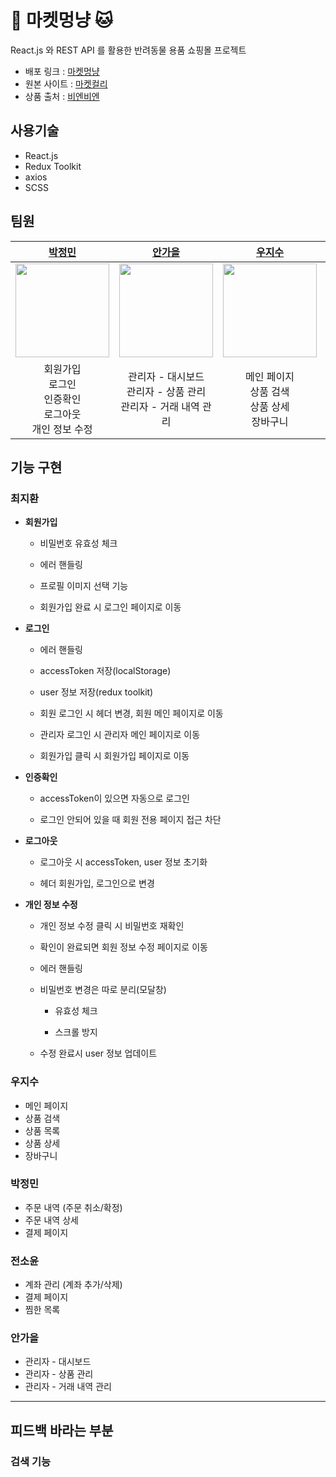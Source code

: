 # 🐶 마켓멍냥 🐱

React.js 와 REST API 를 활용한 반려동물 용품 쇼핑몰 프로젝트

- 배포 링크 : [마켓멍냥](https://market-mong-nyang.netlify.app/)
- 원본 사이트 : [마켓컬리](https://www.kurly.com/main)
- 상품 출처 : [비엔비엔](https://www.bienbien.kr/main/index.php)

## 사용기술

- React.js
- Redux Toolkit
- axios
- SCSS

## 팀원

|                     [박정민](https://github.com/plou102)                      |                  [안가을](https://github.com/autumnly1007)                   |                    [우지수](https://github.com/jisooround)                    |                     [전소윤](https://github.com/ddoyun)                      |                     [최지환](https://github.com/hwanky)                      |
| :---------------------------------------------------------------------------: | :--------------------------------------------------------------------------: | :---------------------------------------------------------------------------: | :--------------------------------------------------------------------------: | :--------------------------------------------------------------------------: |
| <img src="https://avatars.githubusercontent.com/u/107393773?v=4" width=150 /> | <img src="https://avatars.githubusercontent.com/u/87680906?v=4" width=150 /> | <img src="https://avatars.githubusercontent.com/u/110647022?v=4" width=150 /> | <img src="https://avatars.githubusercontent.com/u/46959186?v=4" width=150 /> | <img src="https://avatars.githubusercontent.com/u/48482406?v=4" width=150 /> |
|회원가입<br />로그인<br />인증확인<br />로그아웃<br />개인 정보 수정|관리자 - 대시보드<br />관리자 - 상품 관리<br />관리자 - 거래 내역 관리|메인 페이지<br />상품 검색<br />상품 상세<br />장바구니|계좌 관리 (계좌 추가/삭제)<br />결제 페이지<br />찜한 목록|회원가입<br />로그인<br />인증확인<br />로그아웃<br />개인 정보 수정

## 기능 구현

### 최지환

- **회원가입**

  - 비밀번호 유효성 체크

  - 에러 핸들링

  - 프로필 이미지 선택 기능

  - 회원가입 완료 시 로그인 페이지로 이동

- **로그인**

  - 에러 핸들링

  - accessToken 저장(localStorage)

  - user 정보 저장(redux toolkit)

  - 회원 로그인 시 헤더 변경, 회원 메인 페이지로 이동

  - 관리자 로그인 시 관리자 메인 페이지로 이동

  - 회원가입 클릭 시 회원가입 페이지로 이동

- **인증확인**

  - accessToken이 있으면 자동으로 로그인

  - 로그인 안되어 있을 때 회원 전용 페이지 접근 차단

- **로그아웃**

  - 로그아웃 시 accessToken, user 정보 초기화

  - 헤더 회원가입, 로그인으로 변경

- **개인 정보 수정**

  - 개인 정보 수정 클릭 시 비밀번호 재확인

  - 확인이 완료되면 회원 정보 수정 페이지로 이동

  - 에러 핸들링

  - 비밀번호 변경은 따로 분리(모달창)

    - 유효성 체크

    - 스크롤 방지

  - 수정 완료시 user 정보 업데이트

### 우지수

- 메인 페이지
- 상품 검색
- 상품 목록
- 상품 상세
- 장바구니

### 박정민

- 주문 내역 (주문 취소/확정)
- 주문 내역 상세
- 결제 페이지

### 전소윤

- 계좌 관리 (계좌 추가/삭제)
- 결제 페이지
- 찜한 목록

### 안가을

- 관리자 - 대시보드
- 관리자 - 상품 관리
- 관리자 - 거래 내역 관리

---

## 피드백 바라는 부분

### 검색 기능
